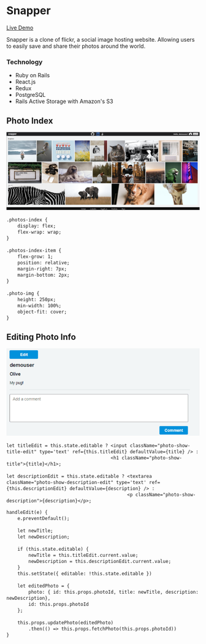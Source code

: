 # Snapper

[Live Demo](https://snapper-app.herokuapp.com/#/)

Snapper is a clone of flickr, a social image hosting website. Allowing users to easily save and share their photos around the world.

### Technology 
* Ruby on Rails
* React.js
* Redux
* PostgreSQL
* Rails Active Storage with Amazon's S3


## Photo Index

![](snapper-index.png)

```
.photos-index {
    display: flex;
    flex-wrap: wrap;
}

.photos-index-item {
    flex-grow: 1;
    position: relative;
    margin-right: 7px;
    margin-bottom: 2px;
}

.photo-img {
    height: 250px;
    min-width: 100%;
    object-fit: cover;
}

```


## Editing Photo Info

![](snapper-edit.gif)


```
let titleEdit = this.state.editable ? <input className="photo-show-title-edit" type='text' ref={this.titleEdit} defaultValue={title} /> : 
                                      <h1 className="photo-show-title">{title}</h1>;
                                      
let descriptionEdit = this.state.editable ? <textarea className="photo-show-description-edit" type='text' ref={this.descriptionEdit} defaultValue={description} /> :
                                            <p className="photo-show-description">{description}</p>;
```

```
handleEdit(e) {
    e.preventDefault();

    let newTitle;
    let newDescription;

    if (this.state.editable) {
        newTitle = this.titleEdit.current.value;
        newDescription = this.descriptionEdit.current.value;
    }
    this.setState({ editable: !this.state.editable })

    let editedPhoto = { 
        photo: { id: this.props.photoId, title: newTitle, description: newDescription},
        id: this.props.photoId
    };

    this.props.updatePhoto(editedPhoto)
        .then(() => this.props.fetchPhoto(this.props.photoId))
}
```

